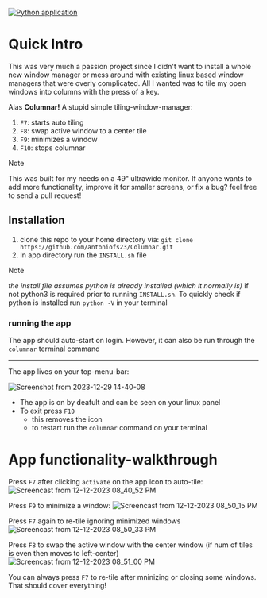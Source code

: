 [![Python application](https://github.com/antoniofs23/Columnar/actions/workflows/python-app.yml/badge.svg)](https://github.com/antoniofs23/Columnar/actions/workflows/python-app.yml)

# Quick Intro

This was very much a passion project since I didn't want to install a whole new window manager or mess around with existing linux based window managers that were overly complicated. All I wanted was to tile my open windows into columns with the press of a key. 

Alas **Columnar!** A stupid simple tiling-window-manager:
1. `F7`: starts auto tiling
2. `F8`: swap active window to a center tile 
3. `F9`: minimizes a window
4. `F10`: stops columnar

>[!NOTE]
>This was built for my needs on a 49" ultrawide monitor. If anyone wants to add more functionality, improve it for smaller screens, or fix a bug? feel free to send a pull request!

## Installation

1. clone this repo to your home directory via:  `git clone https://github.com/antoniofs23/Columnar.git`
2. In app directory run the `INSTALL.sh` file

>[!NOTE]
>*the install file assumes python is already installed (which it normally is)* if not python3 is required prior to running `INSTALL.sh`. To quickly check if python is installed run `python -V` in your terminal

### running the app
The app should auto-start on login.
However, it can also be run through the `columnar` terminal command

---

The app lives on your top-menu-bar:

![Screenshot from 2023-12-29 14-40-08](https://github.com/antoniofs23/Columnar/assets/39067846/0d0917b2-53ab-4b2b-9b53-bdf8ce719021)

- The app is on by deafult and can be seen on your linux panel
- To exit press `F10`
  - this removes the icon
  - to restart run the `columnar` command on your terminal 

# App functionality-walkthrough

Press `F7` after clicking `activate` on the app icon to auto-tile:
![Screencast from 12-12-2023 08_40_52 PM](https://github.com/antoniofs23/Columnar/assets/39067846/3de5a45f-81e2-4fac-8121-066edee2e4e7)

Press  `F9` to minimize a window:
![Screencast from 12-12-2023 08_50_15 PM](https://github.com/antoniofs23/Columnar/assets/39067846/96c08ce9-fdf0-457c-9a52-303ff03e3405)

Press `F7` again to re-tile ignoring minimized windows
![Screencast from 12-12-2023 08_50_33 PM](https://github.com/antoniofs23/Columnar/assets/39067846/dce00eef-2ede-4bb5-9424-c4e4ae551f70)

Press `F8` to swap the active window with the center window (if num of tiles is even then moves to left-center)
![Screencast from 12-12-2023 08_51_00 PM](https://github.com/antoniofs23/Columnar/assets/39067846/9faca0eb-f869-4fed-b3ec-60199168bf20)

You can always press `F7` to re-tile after mninizing or closing some windows. That should cover everything!



